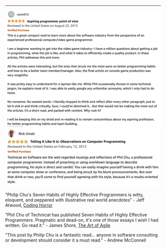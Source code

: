 ---
[![technicat on software review](/images/technicatonsoftware/reviews/ronin.png)](https://www.amazon.com/Technicat-Software-Philip-Chu/dp/1082483958)
[![technicat on software review](/images/technicatonsoftware/reviews/umali.png)](https://www.amazon.com/Technicat-Software-Philip-Chu/dp/1082483958)

"Philip Chu's Seven Habits of Highly Effective Programmers is witty, eloquent, and peppered with illustrative real world anecdotes" - Jeff Atwood, [Coding Horror](http://blog.codinghorror.com/seven-habits-of-highly-effective-programmers/)

"Phil Chu of Technicat has published Seven Habits of Highly Effective Programmers. Pragmatic and dead-on, it's one of those essays I wish I had written. Go read it." - James Shore, [The Art of Agile](http://www.jamesshore.com/Blog/Seven-Habits-of-Highly-Effective-Programmers.html)

"This post by Philip Chu is a fantastic read… anyone in software consulting or development should consider it a must read." - Andrew McConnell
